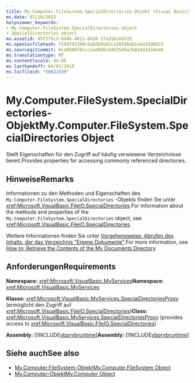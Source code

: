 ```yaml
---
title: My.Computer.FileSystem.SpecialDirectories-Objekt (Visual Basic)
ms.date: 07/20/2015
helpviewer_keywords:
- My.Computer.FileSystem.SpecialDirectories object
- SpecialDirectories object
ms.assetid: d5f375c3-094b-4011-8438-17a31bc6df2b
ms.openlocfilehash: f299792204c5a8db0e82ca20596eb1a9a2dd6623
ms.sourcegitcommit: bce0586f0cccaae6d6cbd625d5a7b824d1d3de4b
ms.translationtype: MT
ms.contentlocale: de-DE
ms.lasthandoff: 04/02/2019
ms.locfileid: "58822530"
---
```

# <a name="mycomputerfilesystemspecialdirectories-object"></a><span data-ttu-id="6a7d8-102">My.Computer.FileSystem.SpecialDirectories-Objekt</span><span class="sxs-lookup"><span data-stu-id="6a7d8-102">My.Computer.FileSystem.SpecialDirectories Object</span></span>
<span data-ttu-id="6a7d8-103">Stellt Eigenschaften für den Zugriff auf häufig verwiesene Verzeichnisse bereit.</span><span class="sxs-lookup"><span data-stu-id="6a7d8-103">Provides properties for accessing commonly referenced directories.</span></span>  
  
## <a name="remarks"></a><span data-ttu-id="6a7d8-104">Hinweise</span><span class="sxs-lookup"><span data-stu-id="6a7d8-104">Remarks</span></span>  
 <span data-ttu-id="6a7d8-105">Informationen zu den Methoden und Eigenschaften des `My.Computer.FileSystem.SpecialDirectories` -Objekts finden Sie unter <xref:Microsoft.VisualBasic.FileIO.SpecialDirectories>.</span><span class="sxs-lookup"><span data-stu-id="6a7d8-105">For information about the methods and properties of the `My.Computer.FileSystem.SpecialDirectories` object, see <xref:Microsoft.VisualBasic.FileIO.SpecialDirectories>.</span></span>  
  
 <span data-ttu-id="6a7d8-106">Weitere Informationen finden Sie unter [Vorgehensweise: Abrufen des Inhalts, der das Verzeichnis "Eigene Dokumente"](../../../visual-basic/developing-apps/programming/drives-directories-files/how-to-retrieve-the-contents-of-the-my-documents-directory.md).</span><span class="sxs-lookup"><span data-stu-id="6a7d8-106">For more information, see [How to: Retrieve the Contents of the My Documents Directory](../../../visual-basic/developing-apps/programming/drives-directories-files/how-to-retrieve-the-contents-of-the-my-documents-directory.md).</span></span>  
  
## <a name="requirements"></a><span data-ttu-id="6a7d8-107">Anforderungen</span><span class="sxs-lookup"><span data-stu-id="6a7d8-107">Requirements</span></span>  
 <span data-ttu-id="6a7d8-108">**Namespace:** <xref:Microsoft.VisualBasic.MyServices></span><span class="sxs-lookup"><span data-stu-id="6a7d8-108">**Namespace:** <xref:Microsoft.VisualBasic.MyServices></span></span>  
  
 <span data-ttu-id="6a7d8-109">**Klasse:** <xref:Microsoft.VisualBasic.MyServices.SpecialDirectoriesProxy> (ermöglicht den Zugriff auf <xref:Microsoft.VisualBasic.FileIO.SpecialDirectories>)</span><span class="sxs-lookup"><span data-stu-id="6a7d8-109">**Class:** <xref:Microsoft.VisualBasic.MyServices.SpecialDirectoriesProxy> (provides access to <xref:Microsoft.VisualBasic.FileIO.SpecialDirectories>)</span></span>  
  
 <span data-ttu-id="6a7d8-110">**Assembly:** [!INCLUDE[vbprvbruntime](~/includes/vbprvbruntime-md.md)]</span><span class="sxs-lookup"><span data-stu-id="6a7d8-110">**Assembly:** [!INCLUDE[vbprvbruntime](~/includes/vbprvbruntime-md.md)]</span></span>  
  
## <a name="see-also"></a><span data-ttu-id="6a7d8-111">Siehe auch</span><span class="sxs-lookup"><span data-stu-id="6a7d8-111">See also</span></span>

- [<span data-ttu-id="6a7d8-112">My.Computer.FileSystem-Objekt</span><span class="sxs-lookup"><span data-stu-id="6a7d8-112">My.Computer.FileSystem Object</span></span>](../../../visual-basic/language-reference/objects/my-computer-filesystem-object.md)
- [<span data-ttu-id="6a7d8-113">My.Computer-Objekt</span><span class="sxs-lookup"><span data-stu-id="6a7d8-113">My.Computer Object</span></span>](../../../visual-basic/language-reference/objects/my-computer-object.md)
